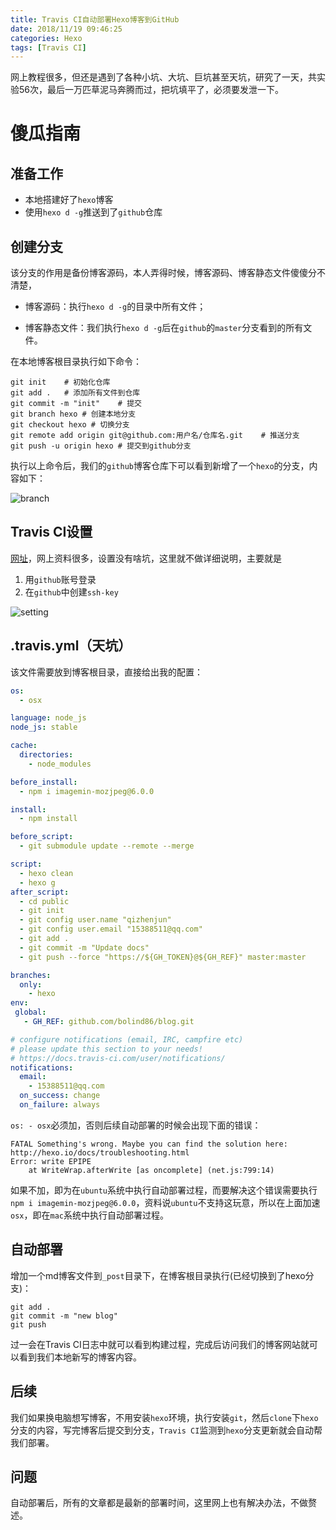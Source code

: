 ```yaml
---
title: Travis CI自动部署Hexo博客到GitHub
date: 2018/11/19 09:46:25
categories: Hexo
tags: [Travis CI]
---
```




网上教程很多，但还是遇到了各种小坑、大坑、巨坑甚至天坑，研究了一天，共实验56次，最后一万匹草泥马奔腾而过，把坑填平了，必须要发泄一下。

<!-- more -->

# 傻瓜指南

## 准备工作

- 本地搭建好了`hexo`博客
- 使用`hexo d -g`推送到了`github`仓库

## 创建分支

该分支的作用是备份博客源码，本人弄得时候，博客源码、博客静态文件傻傻分不清楚，

- 博客源码：执行`hexo d -g`的目录中所有文件；

- 博客静态文件：我们执行`hexo d -g`后在`github`的`master`分支看到的所有文件。

在本地博客根目录执行如下命令：

```shell
git init	# 初始化仓库
git add .	# 添加所有文件到仓库
git commit -m "init"	# 提交
git branch hexo # 创建本地分支
git checkout hexo # 切换分支
git remote add origin git@github.com:用户名/仓库名.git	# 推送分支
git push -u origin hexo	# 提交到github分支

```

执行以上命令后，我们的`github`博客仓库下可以看到新增了一个`hexo`的分支，内容如下：

![branch](http://img.qizhenjun.com/QQ%E6%88%AA%E5%9B%BE20181119100018.png)

## Travis CI设置

[网址](https://travis-ci.org)，网上资料很多，设置没有啥坑，这里就不做详细说明，主要就是

1. 用`github`账号登录
2. 在`github`中创建`ssh-key`

![setting](http://img.qizhenjun.com/QQ%E6%88%AA%E5%9B%BE20181119101347.png)

## .travis.yml（天坑）

该文件需要放到博客根目录，直接给出我的配置：

```yml
os:
  - osx

language: node_js
node_js: stable

cache:
  directories:
    - node_modules

before_install:
  - npm i imagemin-mozjpeg@6.0.0

install:
  - npm install

before_script:
  - git submodule update --remote --merge

script:
  - hexo clean
  - hexo g
after_script:
  - cd public
  - git init
  - git config user.name "qizhenjun"
  - git config user.email "15388511@qq.com"
  - git add .
  - git commit -m "Update docs"
  - git push --force "https://${GH_TOKEN}@${GH_REF}" master:master

branches:
  only:
    - hexo
env:
 global:
   - GH_REF: github.com/bolind86/blog.git

# configure notifications (email, IRC, campfire etc)
# please update this section to your needs!
# https://docs.travis-ci.com/user/notifications/
notifications:
  email:
    - 15388511@qq.com
  on_success: change
  on_failure: always
```

`os: - osx`必须加，否则后续自动部署的时候会出现下面的错误：

```shell
FATAL Something's wrong. Maybe you can find the solution here: http://hexo.io/docs/troubleshooting.html
Error: write EPIPE
    at WriteWrap.afterWrite [as oncomplete] (net.js:799:14)
```

如果不加，即为在`ubuntu`系统中执行自动部署过程，而要解决这个错误需要执行`npm i imagemin-mozjpeg@6.0.0`，资料说`ubuntu`不支持这玩意，所以在上面加速`osx`，即在`mac`系统中执行自动部署过程。

## 自动部署

增加一个md博客文件到`_post`目录下，在博客根目录执行(已经切换到了hexo分支)：

```
git add .
git commit -m "new blog"
git push
```

过一会在Travis CI日志中就可以看到构建过程，完成后访问我们的博客网站就可以看到我们本地新写的博客内容。

## 后续

我们如果换电脑想写博客，不用安装`hexo`环境，执行安装`git`，然后`clone`下`hexo`分支的内容，写完博客后提交到分支，`Travis CI`监测到`hexo`分支更新就会自动帮我们部署。

## 问题

自动部署后，所有的文章都是最新的部署时间，这里网上也有解决办法，不做赘述。